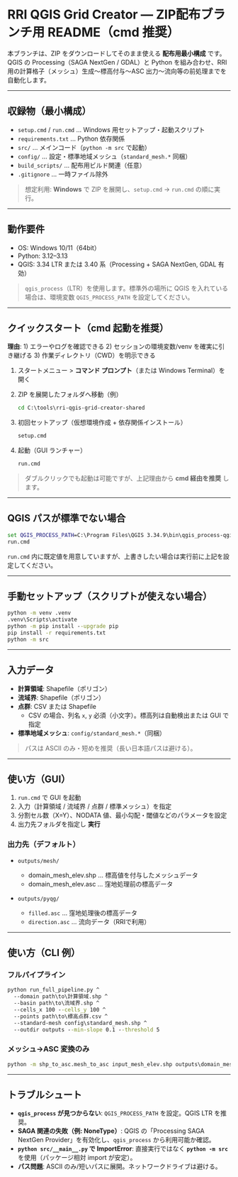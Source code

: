 # RRI QGIS Grid Creator — ZIP配布ブランチ用 README（cmd 推奨）

本ブランチは、ZIP をダウンロードしてそのまま使える **配布用最小構成** です。QGIS の Processing（SAGA NextGen / GDAL）と Python を組み合わせ、RRI 用の計算格子（メッシュ）生成〜標高付与〜ASC 出力〜流向等の前処理までを自動化します。

---

## 収録物（最小構成）

* `setup.cmd` / `run.cmd` … Windows 用セットアップ・起動スクリプト
* `requirements.txt` … Python 依存関係
* `src/` … メインコード（`python -m src` で起動）
* `config/` … 設定・標準地域メッシュ（`standard_mesh.*` 同梱）
* `build_scripts/` … 配布用ビルド関連（任意）
* `.gitignore` … 一時ファイル除外

> 想定利用: **Windows** で ZIP を展開し、`setup.cmd` → `run.cmd` の順に実行。

---

## 動作要件

* OS: Windows 10/11（64bit）
* Python: 3.12–3.13
* QGIS: 3.34 LTR または 3.40 系（Processing + SAGA NextGen, GDAL 有効）

> `qgis_process`（LTR）を使用します。標準外の場所に QGIS を入れている場合は、環境変数 `QGIS_PROCESS_PATH` を設定してください。

---

## クイックスタート（**cmd 起動を推奨**）

**理由**: 1) エラーやログを確認できる 2) セッションの環境変数/venv を確実に引き継げる 3) 作業ディレクトリ（CWD）を明示できる

1. スタートメニュー > **コマンド プロンプト**（または Windows Terminal）を開く
2. ZIP を展開したフォルダへ移動（例）
   
   ```bat
   cd C:\tools\rri-qgis-grid-creator-shared
   ```
4. 初回セットアップ（仮想環境作成 + 依存関係インストール）

   ```bat
   setup.cmd
   ```
5. 起動（GUI ランチャー）

   ```bat
   run.cmd
   ```

> ダブルクリックでも起動は可能ですが、上記理由から **cmd 経由を推奨** します。

---

## QGIS パスが標準でない場合

```bat
set QGIS_PROCESS_PATH=C:\Program Files\QGIS 3.34.9\bin\qgis_process-qgis-ltr.bat
run.cmd
```

`run.cmd` 内に既定値を用意していますが、上書きしたい場合は実行前に上記を設定してください。

---

## 手動セットアップ（スクリプトが使えない場合）

```bat
python -m venv .venv
.venv\Scripts\activate
python -m pip install --upgrade pip
pip install -r requirements.txt
python -m src
```

---

## 入力データ

* **計算領域**: Shapefile（ポリゴン）
* **流域界**: Shapefile（ポリゴン）
* **点群**: CSV または Shapefile
  * CSV の場合、列名 `x`, `y` 必須（小文字）。標高列は自動検出または GUI で指定
* **標準地域メッシュ**: `config/standard_mesh.*`（同梱）

> パスは ASCII のみ・短めを推奨（長い日本語パスは避ける）。

---

## 使い方（GUI）

1. `run.cmd` で GUI を起動
2. 入力（計算領域 / 流域界 / 点群 / 標準メッシュ）を指定
3. 分割セル数（X=Y）、NODATA 値、最小勾配・閾値などのパラメータを設定
4. 出力先フォルダを指定し **実行**

### 出力先（デフォルト）
* `outputs/mesh/`
     * domain_mesh_elev.shp … 標高値を付与したメッシュデータ
     * domain_mesh_elev.asc … 窪地処理前の標高データ

* `outputs/pyqg/`
     * `filled.asc` … 窪地処理後の標高データ
     * `direction.asc` … 流向データ（RRIで利用）
---

## 使い方（CLI 例）

### フルパイプライン

```bat
python run_full_pipeline.py ^
  --domain path\to\計算領域.shp ^
  --basin path\to\流域界.shp ^
  --cells_x 100 --cells_y 100 ^
  --points path\to\標高点群.csv ^
  --standard-mesh config\standard_mesh.shp ^
  --outdir outputs --min-slope 0.1 --threshold 5
```

### メッシュ→ASC 変換のみ

```bat
python -m shp_to_asc.mesh_to_asc input_mesh_elev.shp outputs\domain_mesh_elev.asc --field elevation --nodata -9999
```

---

## トラブルシュート

* **`qgis_process` が見つからない**: `QGIS_PROCESS_PATH` を設定。QGIS LTR を推奨。
* **SAGA 関連の失敗（例: NoneType）**: QGIS の「Processing SAGA NextGen Provider」を有効化し、`qgis_process` から利用可能か確認。
* **`python src/__main__.py` で ImportError**: 直接実行ではなく **`python -m src`** を使用（パッケージ相対 import が安定）。
* **パス問題**: ASCII のみ/短いパスに展開。ネットワークドライブは避ける。

  
